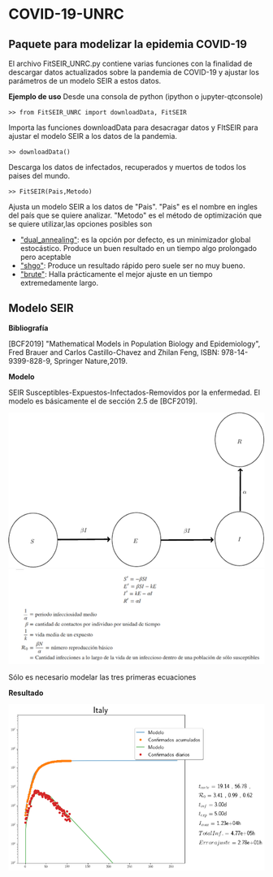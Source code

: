 # COVID-19-UNRC
<h2> Paquete para modelizar la epidemia COVID-19 </h2>

El archivo FitSEIR_UNRC.py contiene varias funciones con la finalidad de descargar datos actualizados sobre la pandemia de COVID-19 y ajustar los parámetros de   un modelo SEIR a estos datos.

**Ejemplo de uso**
Desde una consola de python (ipython o jupyter-qtconsole)

    >> from FitSEIR_UNRC import downloadData, FitSEIR

Importa las funciones downloadData para desacragar datos y FItSEIR para ajustar el modelo SEIR a los datos de la pandemia.

    >> downloadData()

Descarga los datos de infectados, recuperados y muertos de todos los paises del mundo.

    >> FitSEIR(Pais,Metodo)

Ajusta un modelo SEIR a los datos de "Pais". "Pais" es  el nombre en ingles del país que se quiere analizar.  "Metodo" es el método de optimización que se quiere utilizar,las opciones posibles son

* ["dual_annealing"](https://docs.scipy.org/doc/scipy/reference/generated/scipy.optimize.dual_annealing.html#scipy.optimize.dual_annealing): es la opción por defecto, es un minimizador global estocástico.  Produce un buen resultado en un tiempo algo prolongado pero aceptable
* ["shgo"](https://docs.scipy.org/doc/scipy/reference/generated/scipy.optimize.shgo.html): Produce un resultado rápido pero suele ser no muy bueno.
* ["brute"](https://docs.scipy.org/doc/scipy/reference/generated/scipy.optimize.brute.html#scipy.optimize.brute): Halla prácticamente el mejor ajuste en un tiempo extremedamente largo.

<h2> Modelo SEIR </h2>

<b> Bibliografía </b>

[BCF2019] "Mathematical Models in Population Biology and Epidemiology", Fred Brauer and Carlos Castillo-Chavez and Zhilan Feng, ISBN: 978-14-9399-828-9, Springer Nature,2019.

**Modelo**


SEIR Susceptibles-Expuestos-Infectados-Removidos por la enfermedad.  El modelo es básicamente el de sección 2.5 de [BCF2019].

![SEIR](Imagenes/SEIR.png)
![](Imagenes/Formulas.png)

Sólo es necesario modelar las tres primeras  ecuaciones

**Resultado**

![](Imagenes/fit_SEIR_Italia_13-06-2020.png)
